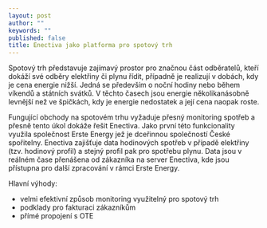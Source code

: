```yaml
---
layout: post
author: ""
keywords: ""
published: false
title: Enectiva jako platforma pro spotový trh
---
```



Spotový trh představuje zajímavý prostor pro značnou část odběratelů, kteří dokáží své odběry elektřiny či plynu řídit, případně je realizují v dobách, kdy je cena energie nižší. Jedná se především o noční hodiny nebo během víkendů a státních svátků. V těchto časech jsou energie několikanásobně levnější než ve špičkách, kdy je energie nedostatek a její cena naopak roste.

Fungující obchody na spotovém trhu vyžaduje přesný monitoring spotřeb a přesně tento úkol dokáže řešit Enectiva. Jako první této funkcionality využila společnost Erste Energy jež je dceřinnou společností České spořitelny. Enectiva zajišťuje data hodinových spotřeb v případě elektřiny (tzv. hodinový profil) a stejný profil pak pro spotřebu plynu. Data jsou v reálném čase přenášena od zákazníka na server Enectiva, kde jsou přístupna pro další zpracování v rámci Erste Energy.

Hlavní výhody:
- velmi efektivní způsob monitoring využitelný pro spotový trh
- podklady pro fakturaci zákazníkům
- přímé propojení s OTE

